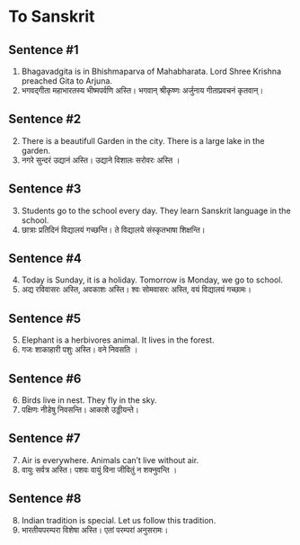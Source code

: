# To Sanskrit
## Sentence #1
1. Bhagavadgita is in Bhishmaparva of Mahabharata. Lord Shree Krishna preached Gita to Arjuna.
1. भगवद्गीता महाभारतस्य भीष्मपर्वणि अस्ति। भगवान् श्रीकृष्णः अर्जुनाय गीताप्रवचनं कृतवान्।
## Sentence #2
2. There is a beautifull Garden in the city. There is a large lake in the garden.
2. नगरे सुन्दरं उद्यानं अस्ति। उद्याने विशालः सरोवरः अस्ति ।
## Sentence #3
3. Students go to the school every day. They learn Sanskrit language in the school.
3. छात्राः प्रतिदिनं विद्यालयं गच्छन्ति। ते विद्यालये संस्कृतभाषा शिक्षन्ति।
## Sentence #4
4. Today is Sunday, it is a holiday. Tomorrow is Monday, we go to school.
4. अद्य रविवासरः अस्ति, अवकाशः अस्ति। श्वः सोमवासरः अस्ति, वयं विद्यालयं गच्छामः।
## Sentence #5
5. Elephant is a herbivores animal. It lives in the forest.
5. गजः शाकाहारी पशुः अस्ति। वने निवसति ।
## Sentence #6
6. Birds live in nest. They fly in the sky.
6. पक्षिणः नीडेषु निवसन्ति। आकाशे उड्डीयन्ते।
## Sentence #7
7. Air is everywhere. Animals can’t live without air.
7. वायुः सर्वत्र अस्ति। पशवः वायुं विना जीवितुं न शक्नुवन्ति ।
## Sentence #8
8. Indian tradition is special. Let us follow this tradition.
8. भारतीयपरम्परा विशेषा अस्ति। एतां परम्परां अनुसरामः।
